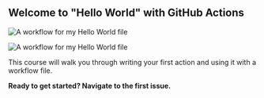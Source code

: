 ## Welcome to "Hello World" with GitHub Actions

![A workflow for my Hello World file](https://github.com/apalm112/hello-github-actions/workflows/A%20workflow%20for%20my%20Hello%20World%20file/badge.svg?branch=master)

![A workflow for my Hello World file](https://github.com/apalm112/hello-github-actions/workflows/A%20workflow%20for%20my%20Hello%20World%20file/badge.svg?branch=master&event=push)

This course will walk you through writing your first action and using it with a workflow file. 

**Ready to get started? Navigate to the first issue.**
